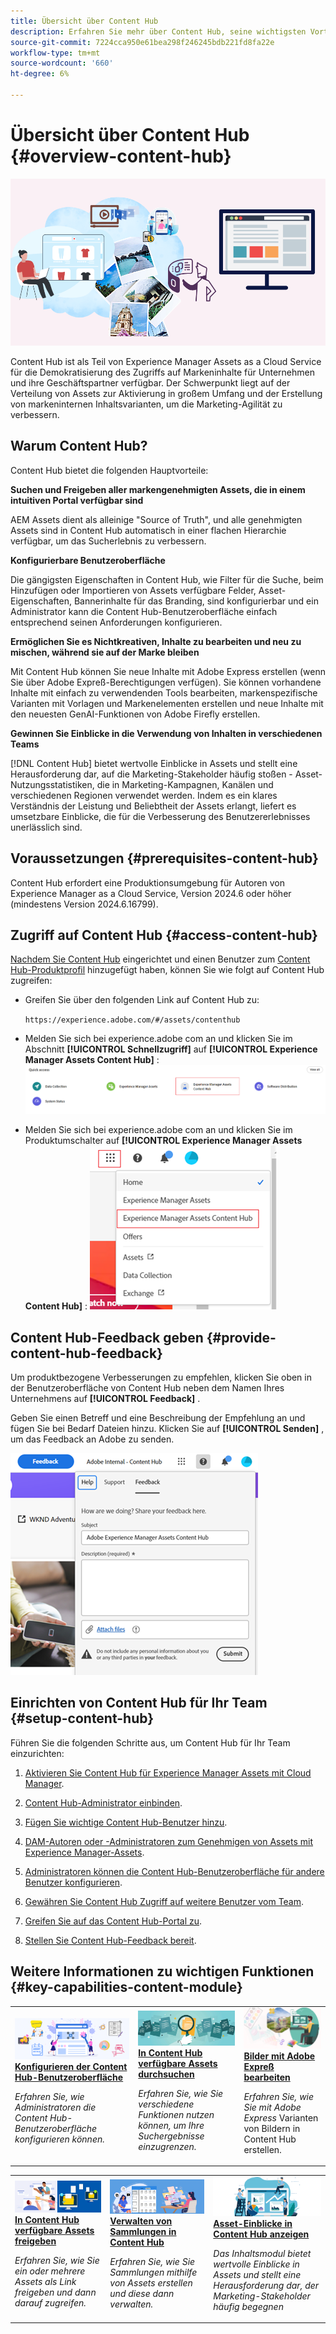```yaml
---
title: Übersicht über Content Hub
description: Erfahren Sie mehr über Content Hub, seine wichtigsten Vorteile, den Zugriff darauf und das Feedback zu den in Content Hub verfügbaren Optionen.
source-git-commit: 7224cca950e61bea298f246245bdb221fd8fa22e
workflow-type: tm+mt
source-wordcount: '660'
ht-degree: 6%

---
```



# Übersicht über Content Hub {#overview-content-hub}

![Content Hub - Übersicht](assets/content-hub-overview.png)

Content Hub ist als Teil von Experience Manager Assets as a Cloud Service für die Demokratisierung des Zugriffs auf Markeninhalte für Unternehmen und ihre Geschäftspartner verfügbar. Der Schwerpunkt liegt auf der Verteilung von Assets zur Aktivierung in großem Umfang und der Erstellung von markeninternen Inhaltsvarianten, um die Marketing-Agilität zu verbessern.

## Warum Content Hub?

Content Hub bietet die folgenden Hauptvorteile:

**Suchen und Freigeben aller markengenehmigten Assets, die in einem intuitiven Portal verfügbar sind**

AEM Assets dient als alleinige &quot;Source of Truth&quot;, und alle genehmigten Assets sind in Content Hub automatisch in einer flachen Hierarchie verfügbar, um das Sucherlebnis zu verbessern.

**Konfigurierbare Benutzeroberfläche**

Die gängigsten Eigenschaften in Content Hub, wie Filter für die Suche, beim Hinzufügen oder Importieren von Assets verfügbare Felder, Asset-Eigenschaften, Bannerinhalte für das Branding, sind konfigurierbar und ein Administrator kann die Content Hub-Benutzeroberfläche einfach entsprechend seinen Anforderungen konfigurieren.

**Ermöglichen Sie es Nichtkreativen, Inhalte zu bearbeiten und neu zu mischen, während sie auf der Marke bleiben**

Mit Content Hub können Sie neue Inhalte mit Adobe Express erstellen (wenn Sie über Adobe Expreß-Berechtigungen verfügen). Sie können vorhandene Inhalte mit einfach zu verwendenden Tools bearbeiten, markenspezifische Varianten mit Vorlagen und Markenelementen erstellen und neue Inhalte mit den neuesten GenAI-Funktionen von Adobe Firefly erstellen.

**Gewinnen Sie Einblicke in die Verwendung von Inhalten in verschiedenen Teams**

[!DNL Content Hub] bietet wertvolle Einblicke in Assets und stellt eine Herausforderung dar, auf die Marketing-Stakeholder häufig stoßen - Asset-Nutzungsstatistiken, die in Marketing-Kampagnen, Kanälen und verschiedenen Regionen verwendet werden. Indem es ein klares Verständnis der Leistung und Beliebtheit der Assets erlangt, liefert es umsetzbare Einblicke, die für die Verbesserung des Benutzererlebnisses unerlässlich sind.

## Voraussetzungen {#prerequisites-content-hub}

Content Hub erfordert eine Produktionsumgebung für Autoren von Experience Manager as a Cloud Service, Version 2024.6 oder höher (mindestens Version 2024.6.16799).

## Zugriff auf Content Hub {#access-content-hub}

[Nachdem Sie Content Hub](/help/assets/deploy-content-hub.md) eingerichtet und einen Benutzer zum [Content Hub-Produktprofil](/help/assets/deploy-content-hub.md#content-hub-instance-product-profile) hinzugefügt haben, können Sie wie folgt auf Content Hub zugreifen:

* Greifen Sie über den folgenden Link auf Content Hub zu:

  `https://experience.adobe.com/#/assets/contenthub`

* Melden Sie sich bei experience.adobe com an und klicken Sie im Abschnitt **[!UICONTROL Schnellzugriff]** auf **[!UICONTROL Experience Manager Assets Content Hub]** :
  ![Content Hub-Zugriff](assets/access-content-hub.png)

* Melden Sie sich bei experience.adobe com an und klicken Sie im Produktumschalter auf **[!UICONTROL Experience Manager Assets Content Hub]** :
  ![Content Hub-Zugriffsmethode 3](assets/access-content-hub-alternate.png)



## Content Hub-Feedback geben {#provide-content-hub-feedback}

Um produktbezogene Verbesserungen zu empfehlen, klicken Sie oben in der Benutzeroberfläche von Content Hub neben dem Namen Ihres Unternehmens auf **[!UICONTROL Feedback]** .

Geben Sie einen Betreff und eine Beschreibung der Empfehlung an und fügen Sie bei Bedarf Dateien hinzu. Klicken Sie auf **[!UICONTROL Senden]** , um das Feedback an Adobe zu senden.

![Content Hub-Feedback](assets/content-hub-feedback.png)

## Einrichten von Content Hub für Ihr Team {#setup-content-hub}

Führen Sie die folgenden Schritte aus, um Content Hub für Ihr Team einzurichten:

1. [Aktivieren Sie Content Hub für Experience Manager Assets mit Cloud Manager](deploy-content-hub.md#enable-content-hub).

1. [Content Hub-Administrator einbinden](deploy-content-hub.md#onboard-content-hub-administrator).

1. [Fügen Sie wichtige Content Hub-Benutzer hinzu](deploy-content-hub.md#onboard-content-hub-consumer-users).

1. [DAM-Autoren oder -Administratoren zum Genehmigen von Assets mit Experience Manager-Assets](approve-assets.md).

1. [Administratoren können die Content Hub-Benutzeroberfläche für andere Benutzer konfigurieren](configure-content-hub-ui-options.md).

1. [Gewähren Sie Content Hub Zugriff auf weitere Benutzer vom Team](deploy-content-hub.md#onboard-content-hub-consumer-users).

1. [Greifen Sie auf das Content Hub-Portal zu](#access-content-hub).

1. [Stellen Sie Content Hub-Feedback bereit](#provide-content-hub-feedback).


## Weitere Informationen zu wichtigen Funktionen {#key-capabilities-content-module}

<table>
<td>
   <a href="/help/assets/configure-content-hub-ui-options.md">
   <img alt="Bereitstellen von Content Hub" src="./assets/configure-assets.png" />
   </a>
   <div>
      <a href="/help/assets/configure-content-hub-ui-options.md">
      <strong>Konfigurieren der Content Hub-Benutzeroberfläche</strong>
      </a>
   </div>
   <p>
      <em>Erfahren Sie, wie Administratoren die Content Hub-Benutzeroberfläche konfigurieren können. </em>
   </p>
</td>


<td>
   <a href="/help/assets/search-assets-content-hub.md">
   <img alt="In Content Hub verfügbare Assets suchen" src="./assets/search.png" />
   </a>
   <div>
      <a href="/help/assets/search-assets-content-hub.md">
      <strong>In Content Hub verfügbare Assets durchsuchen</strong>
      </a>
   </div>
   <p>
      <em>Erfahren Sie, wie Sie verschiedene Funktionen nutzen können, um Ihre Suchergebnisse einzugrenzen.</em>
   </p>
</td>
<td>
   <a href="/help/assets/edit-images-content-hub.md">
   <img alt="Bearbeiten von Bildern mit Adobe Express" src="./assets/edit-images-content-hub.png" />
   </a>
   <div>
      <a href="/help/assets/edit-images-content-hub.md">
      <strong>Bilder mit Adobe Expreß bearbeiten</strong>
      </a>
   </div>
   <p>
      <em>Erfahren Sie, wie Sie mit Adobe Express</em> Varianten von Bildern in Content Hub erstellen.
   </p>
</td>
</table>
<table>
<td>
   <a href="/help/assets/share-assets-content-hub.md">
   <img alt="Freigeben von in Content Hub verfügbaren Assets" src="./assets/share-assets-banner.png" />
   </a>
   <div>
      <a href="/help/assets/share-assets-content-hub.md">
      <strong>In Content Hub verfügbare Assets freigeben</strong>
      </a>
   </div>
   <p>
      <em>Erfahren Sie, wie Sie ein oder mehrere Assets als Link freigeben und dann darauf zugreifen.</em>
   </p>
</td>
<td>
   <a href="/help/assets/collections-content-hub.md">
   <img alt="Verwalten von Sammlungen in Content Hub" src="./assets/manage-collection.png" />
   </a>
   <div>
      <a href="/help/assets/collections-content-hub.md">
      <strong>Verwalten von Sammlungen in Content Hub</strong>
      </a>
   </div>
   <p>
      <em>Erfahren Sie, wie Sie Sammlungen mithilfe von Assets erstellen und diese dann verwalten.</em>
   </p>
</td>
<td>
   <a href="/help/assets/insights-content-hub.md">
   <img alt="Freigeben von in Content Hub verfügbaren Assets" src="./assets/asset-insights-banner.jpg" />
   </a>
   <div>
      <a href="/help/assets/insights-content-hub.md">
      <strong>Asset-Einblicke in Content Hub anzeigen</strong>
      </a>
   </div>
   <p>
      <em> Das Inhaltsmodul bietet wertvolle Einblicke in Assets und stellt eine Herausforderung dar, der Marketing-Stakeholder häufig begegnen</em>
   </p>
</td>
</table>
